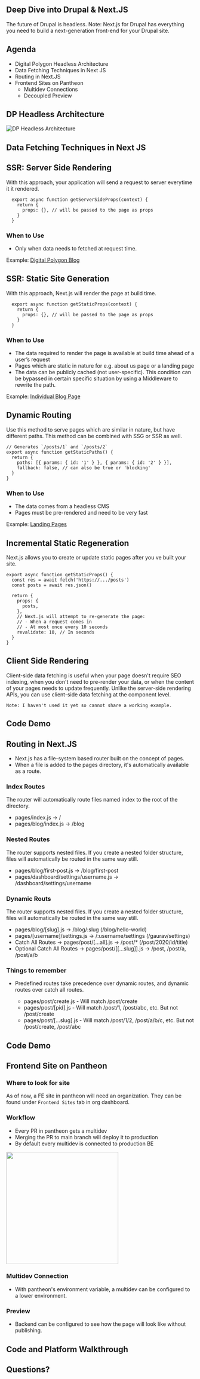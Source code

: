 ## Deep Dive into Drupal & Next.JS
The future of Drupal is headless.
Note: Next.js for Drupal has everything you need to build a next-generation front-end for your Drupal site.



## Agenda
* Digital Polygon Headless Architecture
* Data Fetching Techniques in Next JS
* Routing in Next.JS
* Frontend Sites on Pantheon
  * Multidev Connections
  * Decoupled Preview



## DP Headless Architecture
![DP Headless Architecture](./dist/Next%20JS%20Architecture.png)



## Data Fetching Techniques in Next JS


## SSR: Server Side Rendering
With this approach, your application will send a request to server everytime it it rendered.

```
  export async function getServerSideProps(context) {
    return {
      props: {}, // will be passed to the page as props
    }
  }
```


### When to Use
* Only when data needs to fetched at request time.

Example: [Digital Polygon Blog](https://www.digitalpolygon.com/blog)


## SSR: Static Site Generation
With this approach, Next.js will render the page at build time.
```
  export async function getStaticProps(context) {
    return {
      props: {}, // will be passed to the page as props
    }
  }
```


### When to Use
* The data required to render the page is available at build time ahead of a user’s request
* Pages which are static in nature for e.g. about us page or a landing page
* The data can be publicly cached (not user-specific). This condition can be bypassed in certain specific situation by using a Middleware to rewrite the path.

Example: [Individual Blog Page](https://digitalpolygon.com/blog/3-website-technology-trends-watch-2023)


## Dynamic Routing
Use this method to serve pages which are similar in nature, but have different paths. This method can be combined with SSG or SSR as well.

```
// Generates `/posts/1` and `/posts/2`
export async function getStaticPaths() {
  return {
    paths: [{ params: { id: '1' } }, { params: { id: '2' } }],
    fallback: false, // can also be true or 'blocking'
  }
}
```


### When to Use
* The data comes from a headless CMS
* Pages must be pre-rendered and need to be very fast

Example: [Landing Pages](https://digitalpolygon.com/case-studies)


## Incremental Static Regeneration
Next.js allows you to create or update static pages after you ve built your site.


```
export async function getStaticProps() {
  const res = await fetch('https://.../posts')
  const posts = await res.json()

  return {
    props: {
      posts,
    },
    // Next.js will attempt to re-generate the page:
    // - When a request comes in
    // - At most once every 10 seconds
    revalidate: 10, // In seconds
  }
}
```


## Client Side Rendering
Client-side data fetching is useful when your page doesn't require SEO indexing, when you don't need to pre-render your data, or when the content of your pages needs to update frequently. Unlike the server-side rendering APIs, you can use client-side data fetching at the component level.

`
Note: I haven't used it yet so cannot share a working example.
`

## Code Demo



## Routing in Next.JS
* Next.js has a file-system based router built on the concept of pages.
* When a file is added to the pages directory, it's automatically available as a route.


### Index Routes
The router will automatically route files named index to the root of the directory.

- pages/index.js -> /
- pages/blog/index.js -> /blog


### Nested Routes
The router supports nested files. If you create a nested folder structure, files will automatically be routed in the same way still.

- pages/blog/first-post.js → /blog/first-post
- pages/dashboard/settings/username.js → /dashboard/settings/username


### Dynamic Routs
The router supports nested files. If you create a nested folder structure, files will automatically be routed in the same way still.

- pages/blog/[slug].js → /blog/:slug (/blog/hello-world)
- pages/[username]/settings.js → /:username/settings (/gaurav/settings)
- Catch All Routes -> pages/post/[...all].js → /post/* (/post/2020/id/title)
- Optional Catch All Routes -> pages/post/[[...slug]].js -> /post, /post/a, /post/a/b


### Things to remember

- Predefined routes take precedence over dynamic routes, and dynamic routes over catch all routes.

  - pages/post/create.js - Will match /post/create
  - pages/post/[pid].js - Will match /post/1, /post/abc, etc. But not /post/create
  - pages/post/[...slug].js - Will match /post/1/2, /post/a/b/c, etc. But not /post/create, /post/abc


## Code Demo



## Frontend Site on Pantheon

### Where to look for site
As of now, a FE site in pantheon will need an organization. They can be found under `Frontend Sites` tab in org dashboard.


### Workflow
- Every PR in pantheon gets a multidev
- Merging the PR to main branch will deploy it to production
- By default every multidev is connected to production BE

<img height="300px" src="./dist/code2flow_UK4v90.png" />


### Multidev Connection
- With pantheon's environment variable, a multidev can be configured to a lower environment.


### Preview
- Backend can be configured to see how the page will look like without publishing.


## Code and Platform Walkthrough



## Questions?
